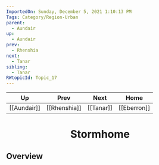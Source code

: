 ```yaml
---
ImportedOn: Sunday, December 5, 2021 1:10:13 PM
Tags: Category/Region-Urban
parent:
  - Aundair
up:
  - Aundair
prev:
  - Rhenshia
next:
  - Tanar
sibling:
  - Tanar
RWtopicId: Topic_17
---
```


| Up | Prev | Next | Home |
|----|------|------|------|
| [[Aundair]] | [[Rhenshia]] | [[Tanar]] | [[Eberron]] |

# <center>Stormhome</center>

## Overview
